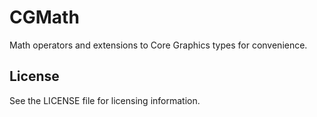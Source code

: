 
# CGMath

Math operators and extensions to Core Graphics types for convenience.

## License

See the LICENSE file for licensing information.
